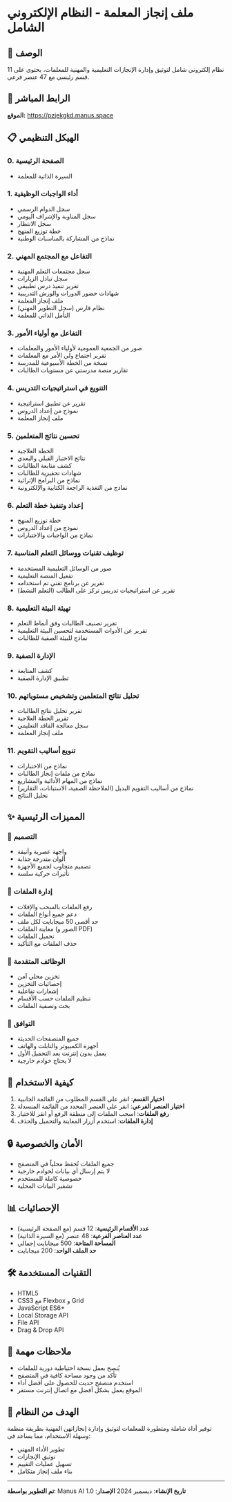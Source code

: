 # ملف إنجاز المعلمة - النظام الإلكتروني الشامل

## 🎯 **الوصف**
نظام إلكتروني شامل لتوثيق وإدارة الإنجازات التعليمية والمهنية للمعلمات، يحتوي على 11 قسم رئيسي مع 47 عنصر فرعي.

## 🔗 **الرابط المباشر**
**الموقع:** https://pzjekgkd.manus.space

## 📋 **الهيكل التنظيمي**

### 0. الصفحة الرئيسية
- السيرة الذاتية للمعلمة

### 1. أداء الواجبات الوظيفية
- سجل الدوام الرسمي
- سجل المناوبة والإشراف اليومي
- سجل الانتظار
- خطة توزيع المنهج
- نماذج من المشاركة بالمناسبات الوطنية

### 2. التفاعل مع المجتمع المهني
- سجل مجتمعات التعلم المهنية
- سجل تبادل الزيارات
- تقرير تنفيذ درس تطبيقي
- شهادات حضور الدورات والورش التدريبية
- ملف إنجاز المعلمة
- نظام فارس (سجل التطوير المهني)
- التأمل الذاتي للمعلمة

### 3. التفاعل مع أولياء الأمور
- صور من الجمعية العمومية لأولياء الأمور والمعلمات
- تقرير اجتماع ولي الأمر مع المعلمات
- نسخة من الخطة الأسبوعية للمدرسة
- تقارير منصة مدرستي عن مستويات الطالبات

### 4. التنويع في استراتيجيات التدريس
- تقرير عن تطبيق استراتيجية
- نموذج من إعداد الدروس
- ملف إنجاز المعلمة

### 5. تحسين نتائج المتعلمين
- الخطة العلاجية
- نتائج الاختبار القبلي والبعدي
- كشف متابعة الطالبات
- شهادات تحفيزية للطالبات
- نماذج من البرامج الإثرائية
- نماذج من التغذية الراجعة الكتابية والإلكترونية

### 6. إعداد وتنفيذ خطة التعلم
- خطة توزيع المنهج
- نموذج من إعداد الدروس
- نماذج من الواجبات والاختبارات

### 7. توظيف تقنيات ووسائل التعلم المناسبة
- صور من الوسائل التعليمية المستخدمة
- تفعيل المنصة التعليمية
- تقرير عن برنامج تقني تم استخدامه
- تقرير عن استراتيجيات تدريس تركز على الطالب (التعلم النشط)

### 8. تهيئة البيئة التعليمية
- تقرير تصنيف الطالبات وفق أنماط التعلم
- تقرير عن الأدوات المستخدمة لتحسين البيئة التعليمية
- نماذج للبيئة الصفية للطالبات

### 9. الإدارة الصفية
- كشف المتابعة
- تطبيق الإدارة الصفية

### 10. تحليل نتائج المتعلمين وتشخيص مستوياتهم
- تقرير تحليل نتائج الطالبات
- تقرير الخطة العلاجية
- سجل معالجة الفاقد التعليمي
- ملف إنجاز المعلمة

### 11. تنويع أساليب التقويم
- نماذج من الاختبارات
- نماذج من ملفات إنجاز الطالبات
- نماذج من المهام الأدائية والمشاريع
- نماذج من أساليب التقويم البديل (الملاحظة الصفية، الاستبانات، التقارير)
- تحليل النتائج

## ✨ **المميزات الرئيسية**

### 🎨 **التصميم**
- واجهة عصرية وأنيقة
- ألوان متدرجة جذابة
- تصميم متجاوب لجميع الأجهزة
- تأثيرات حركية سلسة

### 📁 **إدارة الملفات**
- رفع الملفات بالسحب والإفلات
- دعم جميع أنواع الملفات
- حد أقصى 50 ميجابايت لكل ملف
- معاينة الملفات (الصور و PDF)
- تحميل الملفات
- حذف الملفات مع التأكيد

### 🔧 **الوظائف المتقدمة**
- تخزين محلي آمن
- إحصائيات التخزين
- إشعارات تفاعلية
- تنظيم الملفات حسب الأقسام
- بحث وتصفية الملفات

### 📱 **التوافق**
- جميع المتصفحات الحديثة
- أجهزة الكمبيوتر والتابلت والهاتف
- يعمل بدون إنترنت بعد التحميل الأول
- لا يحتاج خوادم خارجية

## 🚀 **كيفية الاستخدام**

1. **اختيار القسم**: انقر على القسم المطلوب من القائمة الجانبية
2. **اختيار العنصر الفرعي**: انقر على العنصر المحدد من القائمة المنسدلة
3. **رفع الملفات**: اسحب الملفات إلى منطقة الرفع أو انقر للاختيار
4. **إدارة الملفات**: استخدم أزرار المعاينة والتحميل والحذف

## 🔒 **الأمان والخصوصية**
- جميع الملفات تُحفظ محلياً في المتصفح
- لا يتم إرسال أي بيانات لخوادم خارجية
- خصوصية كاملة للمستخدم
- تشفير البيانات المحلية

## 📊 **الإحصائيات**
- **عدد الأقسام الرئيسية**: 12 قسم (مع الصفحة الرئيسية)
- **عدد العناصر الفرعية**: 48 عنصر (مع السيرة الذاتية)
- **المساحة المتاحة**: 500 ميجابايت إجمالي
- **حد الملف الواحد**: 200 ميجابايت

## 🛠️ **التقنيات المستخدمة**
- HTML5
- CSS3 مع Flexbox و Grid
- JavaScript ES6+
- Local Storage API
- File API
- Drag & Drop API

## 📝 **ملاحظات مهمة**
- يُنصح بعمل نسخة احتياطية دورية للملفات
- تأكد من وجود مساحة كافية في المتصفح
- استخدم متصفح حديث للحصول على أفضل أداء
- الموقع يعمل بشكل أفضل مع اتصال إنترنت مستقر

## 🎯 **الهدف من النظام**
توفير أداة شاملة ومتطورة للمعلمات لتوثيق وإدارة إنجازاتهن المهنية بطريقة منظمة وسهلة الاستخدام، مما يساعد في:
- تطوير الأداء المهني
- توثيق الإنجازات
- تسهيل عمليات التقييم
- بناء ملف إنجاز متكامل

---
**تم التطوير بواسطة**: Manus AI
**تاريخ الإنشاء**: ديسمبر 2024
**الإصدار**: 1.0

